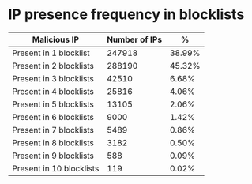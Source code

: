 # IP presence frequency in blocklists
| Malicious IP | Number of IPs | % |
|----|----|----|
| Present in 1 blocklist | 247918 | 38.99% |
| Present in 2 blocklists | 288190 | 45.32% |
| Present in 3 blocklists | 42510 | 6.68% |
| Present in 4 blocklists | 25816 | 4.06% |
| Present in 5 blocklists | 13105 | 2.06% |
| Present in 6 blocklists | 9000 | 1.42% |
| Present in 7 blocklists | 5489 | 0.86% |
| Present in 8 blocklists | 3182 | 0.50% |
| Present in 9 blocklists | 588 | 0.09% |
| Present in 10 blocklists | 119 | 0.02% |
